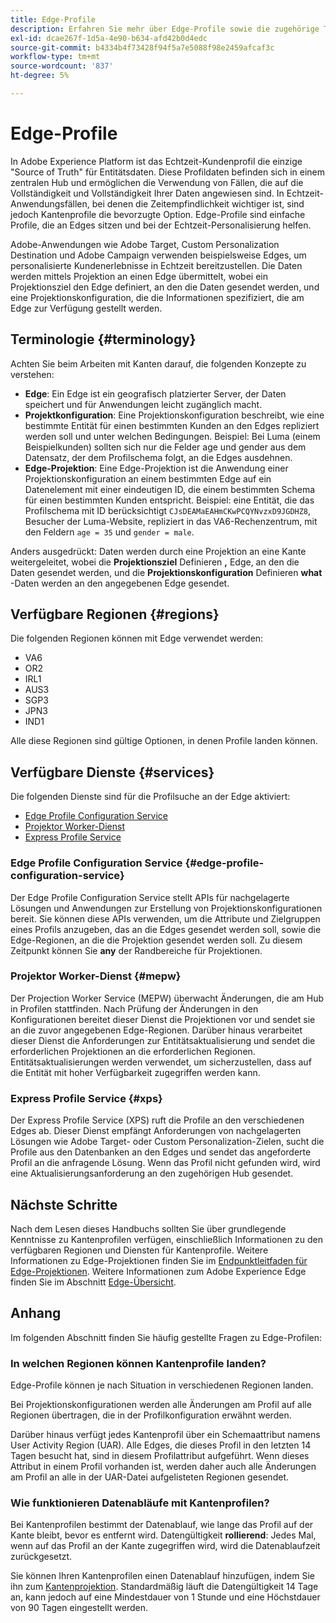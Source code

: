 ```yaml
---
title: Edge-Profile
description: Erfahren Sie mehr über Edge-Profile sowie die zugehörige Terminologie, verfügbare Regionen für Edge-Profile sowie verfügbare Dienste für Edge-Profile.
exl-id: dcae267f-1d5a-4e90-b634-afd42b0d4edc
source-git-commit: b4334b4f73428f94f5a7e5088f98e2459afcaf3c
workflow-type: tm+mt
source-wordcount: '837'
ht-degree: 5%

---
```


# Edge-Profile

In Adobe Experience Platform ist das Echtzeit-Kundenprofil die einzige &quot;Source of Truth&quot; für Entitätsdaten. Diese Profildaten befinden sich in einem zentralen Hub und ermöglichen die Verwendung von Fällen, die auf die Vollständigkeit und Vollständigkeit Ihrer Daten angewiesen sind. In Echtzeit-Anwendungsfällen, bei denen die Zeitempfindlichkeit wichtiger ist, sind jedoch Kantenprofile die bevorzugte Option. Edge-Profile sind einfache Profile, die an Edges sitzen und bei der Echtzeit-Personalisierung helfen.

Adobe-Anwendungen wie Adobe Target, Custom Personalization Destination und Adobe Campaign verwenden beispielsweise Edges, um personalisierte Kundenerlebnisse in Echtzeit bereitzustellen. Die Daten werden mittels Projektion an einen Edge übermittelt, wobei ein Projektionsziel den Edge definiert, an den die Daten gesendet werden, und eine Projektionskonfiguration, die die Informationen spezifiziert, die am Edge zur Verfügung gestellt werden.

## Terminologie {#terminology}

Achten Sie beim Arbeiten mit Kanten darauf, die folgenden Konzepte zu verstehen:

- **Edge**: Ein Edge ist ein geografisch platzierter Server, der Daten speichert und für Anwendungen leicht zugänglich macht.
- **Projektkonfiguration**: Eine Projektionskonfiguration beschreibt, wie eine bestimmte Entität für einen bestimmten Kunden an den Edges repliziert werden soll und unter welchen Bedingungen. Beispiel: Bei Luma (einem Beispielkunden) sollten sich nur die Felder age und gender aus dem Datensatz, der dem Profilschema folgt, an die Edges ausdehnen.
- **Edge-Projektion**: Eine Edge-Projektion ist die Anwendung einer Projektionskonfiguration an einem bestimmten Edge auf ein Datenelement mit einer eindeutigen ID, die einem bestimmten Schema für einen bestimmten Kunden entspricht. Beispiel: eine Entität, die das Profilschema mit ID berücksichtigt `CJsDEAMaEAHmCKwPCQYNvzxD9JGDHZ8`, Besucher der Luma-Website, repliziert in das VA6-Rechenzentrum, mit den Feldern `age = 35` und `gender = male`.

Anders ausgedrückt: Daten werden durch eine Projektion an eine Kante weitergeleitet, wobei die **Projektionsziel** Definieren **,** Edge, an den die Daten gesendet werden, und die **Projektionskonfiguration** Definieren **what** -Daten werden an den angegebenen Edge gesendet.

## Verfügbare Regionen {#regions}

Die folgenden Regionen können mit Edge verwendet werden:

- VA6
- OR2
- IRL1
- AUS3
- SGP3
- JPN3
- IND1

Alle diese Regionen sind gültige Optionen, in denen Profile landen können.

## Verfügbare Dienste {#services}

Die folgenden Dienste sind für die Profilsuche an der Edge aktiviert:

- [Edge Profile Configuration Service](#edge-profile-configuration-service)
- [Projektor Worker-Dienst](#mepw)
- [Express Profile Service](#xps)

### Edge Profile Configuration Service {#edge-profile-configuration-service}

Der Edge Profile Configuration Service stellt APIs für nachgelagerte Lösungen und Anwendungen zur Erstellung von Projektionskonfigurationen bereit. Sie können diese APIs verwenden, um die Attribute und Zielgruppen eines Profils anzugeben, das an die Edges gesendet werden soll, sowie die Edge-Regionen, an die die Projektion gesendet werden soll. Zu diesem Zeitpunkt können Sie **any** der Randbereiche für Projektionen.

### Projektor Worker-Dienst {#mepw}

Der Projection Worker Service (MEPW) überwacht Änderungen, die am Hub in Profilen stattfinden. Nach Prüfung der Änderungen in den Konfigurationen bereitet dieser Dienst die Projektionen vor und sendet sie an die zuvor angegebenen Edge-Regionen. Darüber hinaus verarbeitet dieser Dienst die Anforderungen zur Entitätsaktualisierung und sendet die erforderlichen Projektionen an die erforderlichen Regionen. Entitätsaktualisierungen werden verwendet, um sicherzustellen, dass auf die Entität mit hoher Verfügbarkeit zugegriffen werden kann.

### Express Profile Service {#xps}

Der Express Profile Service (XPS) ruft die Profile an den verschiedenen Edges ab. Dieser Dienst empfängt Anforderungen von nachgelagerten Lösungen wie Adobe Target- oder Custom Personalization-Zielen, sucht die Profile aus den Datenbanken an den Edges und sendet das angeforderte Profil an die anfragende Lösung. Wenn das Profil nicht gefunden wird, wird eine Aktualisierungsanforderung an den zugehörigen Hub gesendet.

## Nächste Schritte

Nach dem Lesen dieses Handbuchs sollten Sie über grundlegende Kenntnisse zu Kantenprofilen verfügen, einschließlich Informationen zu den verfügbaren Regionen und Diensten für Kantenprofile. Weitere Informationen zu Edge-Projektionen finden Sie im [Endpunktleitfaden für Edge-Projektionen](./api/edge-projections.md). Weitere Informationen zum Adobe Experience Edge finden Sie im Abschnitt [Edge-Übersicht](../edge/home.md).

## Anhang

Im folgenden Abschnitt finden Sie häufig gestellte Fragen zu Edge-Profilen:

### In welchen Regionen können Kantenprofile landen?

Edge-Profile können je nach Situation in verschiedenen Regionen landen.

Bei Projektionskonfigurationen werden alle Änderungen am Profil auf alle Regionen übertragen, die in der Profilkonfiguration erwähnt werden.

Darüber hinaus verfügt jedes Kantenprofil über ein Schemaattribut namens User Activity Region (UAR). Alle Edges, die dieses Profil in den letzten 14 Tagen besucht hat, sind in diesem Profilattribut aufgeführt. Wenn dieses Attribut in einem Profil vorhanden ist, werden daher auch alle Änderungen am Profil an alle in der UAR-Datei aufgelisteten Regionen gesendet.

### Wie funktionieren Datenabläufe mit Kantenprofilen?

Bei Kantenprofilen bestimmt der Datenablauf, wie lange das Profil auf der Kante bleibt, bevor es entfernt wird. Datengültigkeit **rollierend**: Jedes Mal, wenn auf das Profil an der Kante zugegriffen wird, wird die Datenablaufzeit zurückgesetzt.

Sie können Ihren Kantenprofilen einen Datenablauf hinzufügen, indem Sie ihn zum [Kantenprojektion](./api/edge-projections.md). Standardmäßig läuft die Datengültigkeit 14 Tage an, kann jedoch auf eine Mindestdauer von 1 Stunde und eine Höchstdauer von 90 Tagen eingestellt werden.
